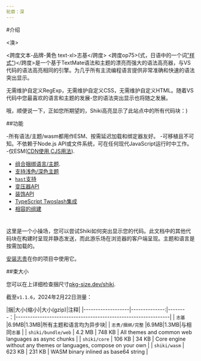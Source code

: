 ```yaml
---
轮廓：深
---
```


#介绍

<溴>

<跨度文本-品牌-黄色 text-xl>志基</跨度> <跨度op75>(式，日语中的一个词["样式"](https://jisho.org/word/%E5%BC%8F))</跨度>是一个基于TextMate语法和主题的漂亮而强大的语法高亮器，与VS代码的语法高亮相同的引擎。为几乎所有主流编程语言提供非常准确和快速的语法突出显示。

无需维护自定义RegExp，无需维护自定义CSS，无需维护自定义HTML。随着VS代码中您最喜欢的语言和主题的发展-您的语法突出显示也将随之发展。

哦，顺便说一下，正如您所期望的，Shiki高亮显示了此站点中的所有代码块：)

##功能

-所有语法/主题/wasm都用作ESM、按需延迟加载和绑定器友好。
-可移植且不可知。不依赖于Node.js API或文件系统，可在任何现代JavaScript运行时中工作。
-仅ESM([CDN使用](/guide/install#cdn-usage),[CJS用法](/guide/install#cjs-usage)).
- [组合捆绑语言/主题](/guide/bundles#细粒度bundle).
- [支持浅色/深色主题](/指南/双主题)
- [`hast`支持](/导轨/变压器#代码)
- [变压器API](/导轨/变压器)
- [装饰API](/指南/装饰)
- [TypeScript Twoslash集成](/包/二档)
- [相容的组建](/guide/compat)

#

这里是一个小操场，您可以尝试Shiki如何突出显示您的代码。此文档中的其他代码块在构建时呈现并静态发送，而此游乐场在浏览器的客户端呈现。主题和语言是按需加载的。

<ShikiMiniPlayground/>

[安装志贵](/引导/安装)在你的项目中使用它。

##束大小

您可以在上详细检查捆尺寸[pkg-size.dev/shiki](https://pkg-size.dev/shiki).

截至`v1.1.6`，2024年2月22日测量：

|捆|大小(缩小)|大小(gzip)|注释|
|-------------------|--------------:|--------：|----------------------------------------------------------------|
| `志基`             |6.9MB|1.3MB|所有主题和语言均为异步块|
| `志贵/捆绑/完整` |6.9MB|1.3MB|与相同`志基`                                                  |
| `shiki/bundle/web`  |          4.2 MB |      748 KB | All themes and common web languages as async chunks              |
| `shiki/core`        |          106 KB |       34 KB | Core engine without any themes or languages, compose on your own |
| `shiki/wasm`        |          623 KB |      231 KB | WASM binary inlined as base64 string                             |

